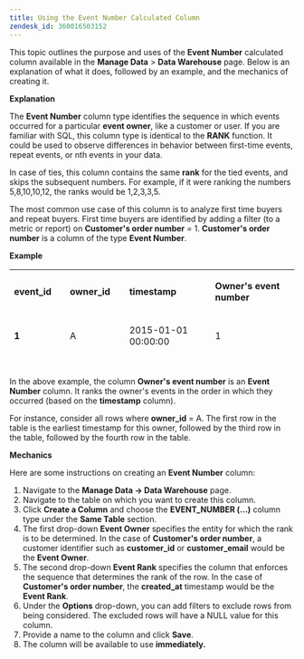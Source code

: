 ```yaml
---
title: Using the Event Number Calculated Column
zendesk_id: 360016503152
---
```


This topic outlines the purpose and uses of the **Event Number** calculated column available in the **Manage Data** > **Data Warehouse** page. Below is an explanation of what it does, followed by an example, and the mechanics of creating it.

**Explanation**

The **Event Number** column type identifies the sequence in which events occurred for a particular **event owner**, like a customer or user. If you are familiar with SQL, this column type is identical to the **RANK** function. It could be used to observe differences in behavior between first-time events, repeat events, or nth events in your data.

In case of ties, this column contains the same **rank** for the tied events, and skips the subsequent numbers. For example, if it were ranking the numbers 5,8,10,10,12, the ranks would be 1,2,3,3,5.

The most common use case of this column is to analyze first time buyers and repeat buyers. First time buyers are identified by adding a filter (to a metric or report) on **Customer's order number** = 1. **Customer's order number** is a column of the type **Event Number**.

**Example**

<table style="height: 173px;" width="734">
<tbody>
<tr>
<td style="width: 113px;">
<p><strong>event_id</strong> </p>
</td>
<td style="width: 122px;">
<p><strong>owner_id</strong> </p>
</td>
<td style="width: 232px;">
<p><strong>timestamp</strong> </p>
</td>
<td style="width: 254px;">
<p><strong>Owner's event number</strong> </p>
</td>
</tr>
<tr>
<td style="width: 113px;">
<p><strong>1</strong> </p>
</td>
<td style="width: 122px;">
<p>A </p>
</td>
<td style="width: 232px;">
<p>2015-01-01 00:00:00 </p>
</td>
<td style="width: 254px;">
<p>1 </p>
</td>
</tr>
<tr>
<td style="width: 113px;">
<p><strong>2</strong> </p>
</td>
<td style="width: 122px;">
<p>B </p>
</td>
<td style="width: 232px;">
<p>2015-01-01 00:30:00 </p>
</td>
<td style="width: 254px;">
<p>1 </p>
</td>
</tr>
<tr>
<td style="width: 113px;">
<p><strong>3</strong> </p>
</td>
<td style="width: 122px;">
<p>A </p>
</td>
<td style="width: 232px;">
<p>2015-01-01 02:00:00 </p>
</td>
<td style="width: 254px;">
<p>2 </p>
</td>
</tr>
<tr>
<td style="width: 113px;">
<p><strong>4</strong> </p>
</td>
<td style="width: 122px;">
<p>A </p>
</td>
<td style="width: 232px;">
<p>2015-01-02 13:00:00 </p>
</td>
<td style="width: 254px;">
<p>3 </p>
</td>
</tr>
<tr>
<td style="width: 113px;">
<p><strong>5</strong> </p>
</td>
<td style="width: 122px;">
<p>B </p>
</td>
<td style="width: 232px;">
<p>2015-01-03 13:00:00 </p>
</td>
<td style="width: 254px;">
<p>2 </p>
</td>
</tr>
</tbody>
</table>

In the above example, the column **Owner's event number** is an **Event Number** column. It ranks the owner's events in the order in which they occurred (based on the **timestamp** column).

For instance, consider all rows where **owner_id** = A. The first row in the table is the earliest timestamp for this owner, followed by the third row in the table, followed by the fourth row in the table.

**Mechanics**

Here are some instructions on creating an **Event Number** column:

1. Navigate to the **Manage Data -&gt; Data Warehouse** page.
1. Navigate to the table on which you want to create this column.
1. Click **Create a Column** and choose the **EVENT_NUMBER (…)** column type under the **Same Table** section.
1. The first drop-down **Event Owner** specifies the entity for which the rank is to be determined. In the case of **Customer's order number**, a customer identifier such as **customer_id** or **customer_email** would be the **Event Owner**.
1. The second drop-down **Event Rank** specifies the column that enforces the sequence that determines the rank of the row. In the case of **Customer's order number**, the **created_at** timestamp would be the **Event Rank**.
1. Under the **Options** drop-down, you can add filters to exclude rows from being considered. The excluded rows will have a NULL value for this column.
1. Provide a name to the column and click **Save**.
1. The column will be available to use **immediately.**
